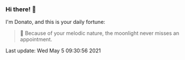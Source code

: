 ### Hi there! 👋 

I'm Donato, and this is your daily fortune:

> 🥠 Because of your melodic nature, the moonlight never misses an appointment.

Last update: Wed May  5 09:30:56 2021